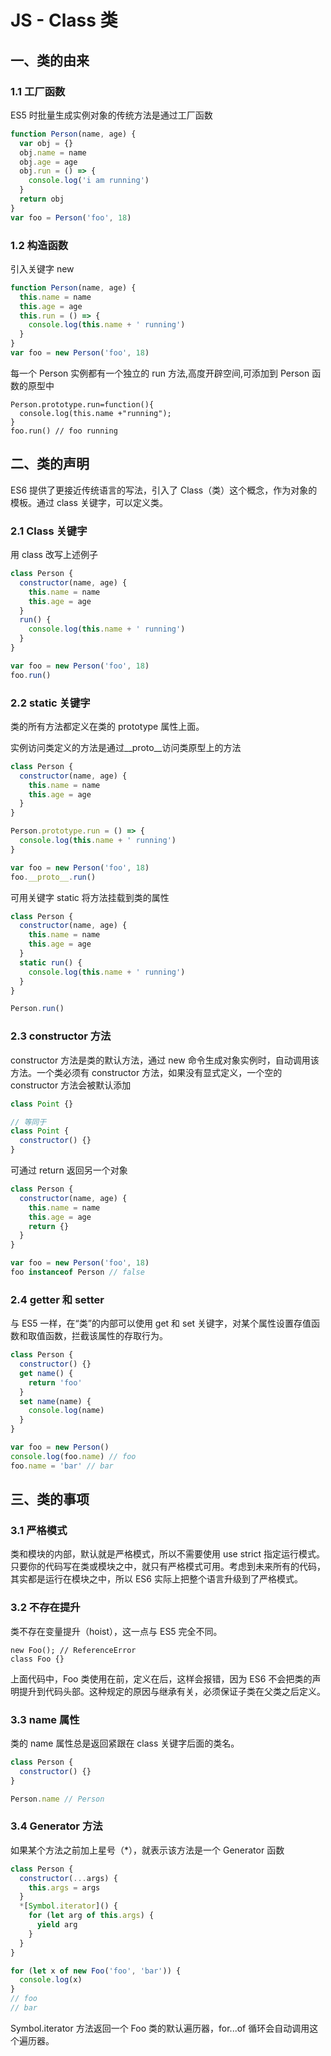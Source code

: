 # JS - Class 类

## 一、类的由来

### 1.1 工厂函数

ES5 时批量生成实例对象的传统方法是通过工厂函数

```javascript
function Person(name, age) {
  var obj = {}
  obj.name = name
  obj.age = age
  obj.run = () => {
    console.log('i am running')
  }
  return obj
}
var foo = Person('foo', 18)
```

### 1.2 构造函数

引入关键字 new

```javascript
function Person(name, age) {
  this.name = name
  this.age = age
  this.run = () => {
    console.log(this.name + ' running')
  }
}
var foo = new Person('foo', 18)
```

每一个 Person 实例都有一个独立的 run 方法,高度开辟空间,可添加到 Person 函数的原型中

```
Person.prototype.run=function(){
  console.log(this.name +"running");
}
foo.run() // foo running
```

## 二、类的声明 

ES6 提供了更接近传统语言的写法，引入了 Class（类）这个概念，作为对象的模板。通过 class 关键字，可以定义类。

### 2.1 Class 关键字

用 class 改写上述例子

```javascript
class Person {
  constructor(name, age) {
    this.name = name
    this.age = age
  }
  run() {
    console.log(this.name + ' running')
  }
}

var foo = new Person('foo', 18)
foo.run()
```

### 2.2 static 关键字

类的所有方法都定义在类的 prototype 属性上面。

实例访问类定义的方法是通过\_\_proto\_\_访问类原型上的方法

```javascript
class Person {
  constructor(name, age) {
    this.name = name
    this.age = age
  }
}

Person.prototype.run = () => {
  console.log(this.name + ' running')
}

var foo = new Person('foo', 18)
foo.__proto__.run()
```

可用关键字 static 将方法挂载到类的属性

```javascript
class Person {
  constructor(name, age) {
    this.name = name
    this.age = age
  }
  static run() {
    console.log(this.name + ' running')
  }
}

Person.run()
```

### 2.3 constructor 方法

constructor 方法是类的默认方法，通过 new 命令生成对象实例时，自动调用该方法。一个类必须有 constructor 方法，如果没有显式定义，一个空的 constructor 方法会被默认添加

```javascript
class Point {}

// 等同于
class Point {
  constructor() {}
}
```

可通过 return 返回另一个对象

```javascript
class Person {
  constructor(name, age) {
    this.name = name
    this.age = age
    return {}
  }
}

var foo = new Person('foo', 18)
foo instanceof Person // false
```

### 2.4 getter 和 setter

与 ES5 一样，在“类”的内部可以使用 get 和 set 关键字，对某个属性设置存值函数和取值函数，拦截该属性的存取行为。

```javascript
class Person {
  constructor() {}
  get name() {
    return 'foo'
  }
  set name(name) {
    console.log(name)
  }
}

var foo = new Person()
console.log(foo.name) // foo
foo.name = 'bar' // bar
```

## 三、类的事项

### 3.1 严格模式

类和模块的内部，默认就是严格模式，所以不需要使用 use strict 指定运行模式。只要你的代码写在类或模块之中，就只有严格模式可用。考虑到未来所有的代码，其实都是运行在模块之中，所以 ES6 实际上把整个语言升级到了严格模式。

### 3.2 不存在提升

类不存在变量提升（hoist），这一点与 ES5 完全不同。

```
new Foo(); // ReferenceError
class Foo {}
```

上面代码中，Foo 类使用在前，定义在后，这样会报错，因为 ES6 不会把类的声明提升到代码头部。这种规定的原因与继承有关，必须保证子类在父类之后定义。

### 3.3 name 属性

类的 name 属性总是返回紧跟在 class 关键字后面的类名。

```javascript
class Person {
  constructor() {}
}

Person.name // Person
```

### 3.4 Generator 方法

如果某个方法之前加上星号（\*），就表示该方法是一个 Generator 函数

```javascript
class Person {
  constructor(...args) {
    this.args = args
  }
  *[Symbol.iterator]() {
    for (let arg of this.args) {
      yield arg
    }
  }
}

for (let x of new Foo('foo', 'bar')) {
  console.log(x)
}
// foo
// bar
```

Symbol.iterator 方法返回一个 Foo 类的默认遍历器，for...of 循环会自动调用这个遍历器。
